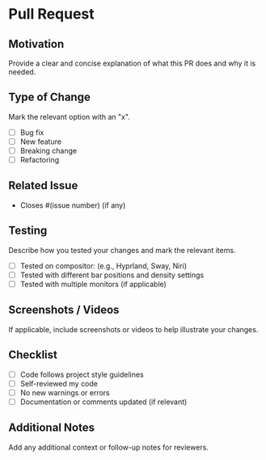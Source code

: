 # Pull Request

## Motivation
Provide a clear and concise explanation of what this PR does and why it is needed.

## Type of Change
Mark the relevant option with an "x".
- [ ] Bug fix
- [ ] New feature
- [ ] Breaking change
- [ ] Refactoring

## Related Issue
- Closes #(issue number) (if any)

## Testing
Describe how you tested your changes and mark the relevant items.
- [ ] Tested on compositor: (e.g., Hyprland, Sway, Niri)
- [ ] Tested with different bar positions and density settings
- [ ] Tested with multiple monitors (if applicable)

## Screenshots / Videos
If applicable, include screenshots or videos to help illustrate your changes.

## Checklist
- [ ] Code follows project style guidelines
- [ ] Self-reviewed my code
- [ ] No new warnings or errors
- [ ] Documentation or comments updated (if relevant)

## Additional Notes
Add any additional context or follow-up notes for reviewers.
